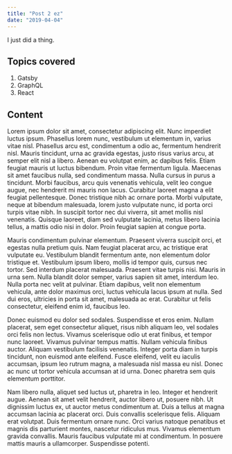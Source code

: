```yaml
---
title: "Post 2 ez"
date: "2019-04-04"
---
```


I just did a thing.

## Topics covered

1. Gatsby
2. GraphQL
3. React

## Content

Lorem ipsum dolor sit amet, consectetur adipiscing elit. Nunc imperdiet luctus ipsum. Phasellus lorem nunc, vestibulum ut elementum in, varius vitae nisl. Phasellus arcu est, condimentum a odio ac, fermentum hendrerit nisl. Mauris tincidunt, urna ac gravida egestas, justo risus varius arcu, at semper elit nisl a libero. Aenean eu volutpat enim, ac dapibus felis. Etiam feugiat mauris ut luctus bibendum. Proin vitae fermentum ligula. Maecenas sit amet faucibus nulla, sed condimentum massa. Nulla cursus in purus a tincidunt. Morbi faucibus, arcu quis venenatis vehicula, velit leo congue augue, nec hendrerit mi mauris non lacus. Curabitur laoreet magna a elit feugiat pellentesque. Donec tristique nibh ac ornare porta. Morbi vulputate, neque at bibendum malesuada, lorem justo vulputate nunc, id porta orci turpis vitae nibh. In suscipit tortor nec dui viverra, sit amet mollis nisl venenatis. Quisque laoreet, diam sed vulputate lacinia, metus libero lacinia tellus, a mattis odio nisi in dolor. Proin feugiat sapien at congue porta.

Mauris condimentum pulvinar elementum. Praesent viverra suscipit orci, et egestas nulla pretium quis. Nam feugiat placerat arcu, ac tristique erat vulputate eu. Vestibulum blandit fermentum ante, non elementum dolor tristique et. Vestibulum ipsum libero, mollis id tempor quis, cursus nec tortor. Sed interdum placerat malesuada. Praesent vitae turpis nisi. Mauris in urna sem. Nulla blandit dolor semper, varius sapien sit amet, interdum leo. Nulla porta nec velit at pulvinar. Etiam dapibus, velit non elementum vehicula, ante dolor maximus orci, luctus vehicula lacus ipsum at nulla. Sed dui eros, ultricies in porta sit amet, malesuada ac erat. Curabitur ut felis consectetur, eleifend enim id, faucibus leo.

Donec euismod eu dolor sed sodales. Suspendisse et eros enim. Nullam placerat, sem eget consectetur aliquet, risus nibh aliquam leo, vel sodales orci felis non lectus. Vivamus scelerisque odio ut erat finibus, et tempor nunc laoreet. Vivamus pulvinar tempus mattis. Nullam vehicula finibus auctor. Aliquam vestibulum facilisis venenatis. Integer porta diam in turpis tincidunt, non euismod ante eleifend. Fusce eleifend, velit eu iaculis accumsan, ipsum leo rutrum magna, a malesuada nisl massa eu nisl. Donec ac nunc ut tortor vehicula accumsan at id urna. Donec pharetra sem quis elementum porttitor.

Nam libero nulla, aliquet sed luctus ut, pharetra in leo. Integer et hendrerit augue. Aenean sit amet velit hendrerit, auctor libero ut, posuere nibh. Ut dignissim luctus ex, ut auctor metus condimentum at. Duis a tellus at magna accumsan lacinia ac placerat orci. Duis convallis scelerisque felis. Aliquam erat volutpat. Duis fermentum ornare nunc. Orci varius natoque penatibus et magnis dis parturient montes, nascetur ridiculus mus. Vivamus elementum gravida convallis. Mauris faucibus vulputate mi at condimentum. In posuere mattis mauris a ullamcorper. Suspendisse potenti.
